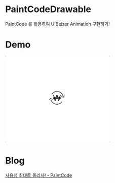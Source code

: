 # PaintCodeDrawable
PaintCode 를 활용하여 UIBeizer Animation 구현하기!

# Demo
![](/Screenshot/demo.gif)

# Blog
[사용성 최대로 올리자! - PaintCode](https://hucet.tistory.com/15)
